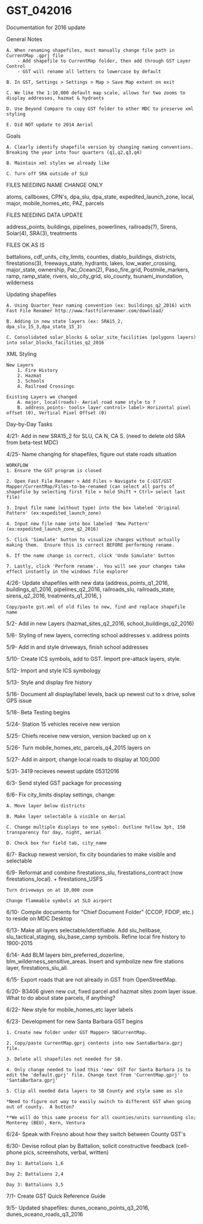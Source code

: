 # GST_042016
Documentation for 2016 update

General Notes

	A. When renaming shapefiles, must manually change file path in CurrentMap .gprj file
		- Add shapefile to CurrentMap folder, then add through GST Layer Control
		- GST will rename all letters to lowercase by default

	B. In GST, Settings > Settings > Map > Save Map extent on exit

	C. We like the 1:10,000 default map scale, allows for two zooms to display addresses, hazmat & hydrants

	D. Use Beyond Compare to copy GST folder to other MDC to preserve xml styling

	E. Did NOT update to 2014 Aerial 

Goals

	A. Clearly identify shapefile version by changing naming conventions.  Breaking the year into four quarters (q1,q2,q3,q4)

	B. Maintain xml styles we already like

	C. Turn off SRA outside of SLU

FILES NEEDING NAME CHANGE ONLY

atoms, callboxes, CPN's, dpa_slu, dpa_state, expedited_launch_zone, local, major, mobile_homes_etc, PAZ, parcels

FILES NEEDING DATA UPDATE

address_points, buildings, pipelines, powerlines, railroads(?), Sirens, Solar(4), SRA(3), treatments

FILES OK AS IS

battalions, cdf_units, city_limits, counties, diablo_buildings, districts, firestations(3), freeways_state, hydrants, lakes, low_water_crossing, major_state, ownership, Pac_Ocean(2), Paso_fire_grid, Postmile_markers, ramp, ramp_state, rivers, slo_city_grid, slo_county, tsunami_inundation, wilderness

Updating shapefiles

	A. Using Quarter_Year naming convention (ex: buildings_q2_2016) with Fast File Renamer http://www.fastfilerenamer.com/download/

	B. Adding in new state layers (ex: SRA15_2, dpa_slu_15_3,dpa_state_15_3)

	C. Consolidated solar_blocks & solar_site_facilities (polygons layers) into solar_blocks_facilities_q2_2016

XML Styling

	New Layers
		1. Fire History
		2. Hazmat
		3. Schools
		4. Railroad Crossings

	Existing Layers we changed
		A. major, local(roads)- Aerial road name style to ?
		B. address_points- tools> layer control> label> Horizontal pixel offset (0), Vertical Pixel Offset (0) 

Day-by-Day Tasks

4/21- Add in new SRA15_2 for SLU, CA N, CA S. (need to delete old SRA from beta-test MDC)

4/25- Name changing for shapefiles, figure out state roads situation

	WORKFLOW
	1. Ensure the GST program is closed

	2. Open Fast File Renamer > Add Files > Navigate to C:GST/GST Mapper/CurrentMap/Files-to-be-renamed (can select all parts of shapefile by selecting first file > hold Shift + Ctrl> select last file)

	3. Input file name (without type) into the box labeled 'Original Pattern' (ex:expedited_launch_zone)

	4. Input new file name into box labeled 'New Pattern' (ex:expedited_launch_zone_q2_2016)

	5. Click 'Simulate' button to visualize changes without actually making them.  Ensure this is correct BEFORE performing rename.

	6. If the name change is correct, click 'Undo Simulate' button
	
	7. Lastly, click 'Perform rename'.  You will see your changes take effect instantly in the windows file explorer

4/26- Update shapefiles with new data (address_points_q1_2016, buildings_q1_2016, pipelines_q2_2016, railroads_slu, railroads_state, sirens_q2_2016, treatments_q1_2016, )

	Copy/paste gst.xml of old files to new, find and replace shapefile name

5/2- Add in new Layers (hazmat_sites_q2_2016, school_buildings_q2_2016)

5/6- Styling of new layers, correcting school addresses v. address points

5/9- Add in and style driveways, finish school addresses

5/10- Create ICS symbols, add to GST.  Import pre-attack layers, style.

5/12- Import and style ICS symbology

5/13- Style and display fire history

5/16- Document all display/label levels, back up newest cut to x drive, solve GPS issue

5/18- Beta Testing begins

5/24- Station 15 vehicles receive new version

5/25- Chiefs receive new version, version backed up on x

5/26- Turn mobile_homes_etc, parcels_q4_2015 layers on

5/27- Add in airport, change local roads to display at 100,000

5/31- 3419 recieves newest update 05312016

6/3- Send styled GST package for processing

6/6- Fix city_limits display settings, change:

	A. Move layer below districts

	B. Make layer selectable & visible on Aerial

	C. Change multiple displays to one symbol: Outline Yellow 3pt, 150 transparency for day, night, aerial

	D. Check box for field tab, city_name

6/7- Backup newest version, fix city boundaries to make visible and selectable

6/9- Reformat and combine firestations_slu, firestations_contract (now firestations_local). + firestations_USFS

	Turn driveways on at 10,000 zoom

	Change flammable symbols at SLO airport

6/10- Compile documents for "Chief Document Folder" (CCOP, FDOP, etc.) to reside on MDC Desktop

6/13- Make all layers selectable/identifiable. Add slu_helibase, slu_tactical_staging, slu_base_camp symbols.  Refine local fire history to 1900-2015

6/14- Add BLM layers blm_preferred_dozerline, blm_wilderness_sensitive_areas.  Insert and symbolize new fire stations layer, firestations_slu_all.

6/15- Export roads that are not already in GST from OpenStreetMap.

6/20- B3406 given new cut, fixed parcel and hazmat sites zoom layer issue.  What to do about state parcels, if anything?

6/22- New style for mobile_homes_etc layer labels

6/23- Development for new Santa Barbara GST begins

	1. Create new folder under GST Mapper> SBCurrentMap.  

	2. Copy/paste CurrentMap.gprj contents into new SantaBarbara.gprj file.

	3. Delete all shapefiles not needed for SB. 

	4. Only change needed to load this 'new' GST for Santa Barbara is to edit the 'default.gprj' file. Change text from 'CurrentMap.gprj' to 'SantaBarbara.gprj'

	5. Clip all needed data layers to SB County and style same as slo

	*Need to figure out way to easily switch to different GST when going out of county.  A button? 

	**We will do this same process for all counties/units surrounding slo; Monterey (BEU), Kern, Ventura

6/24- Speak with Fresno about how they switch between County GST's

6/30- Devise rollout plan by Battalion, solicit constructive feedback (cell-phone pics, screenshots, verbal, written)

	Day 1: Battalions 1,6

	Day 2: Battalions 2,4

	Day 3: Battalions 3,5

7/1- Create GST Quick Reference Guide

9/5- Updated shapefiles: dunes_oceano_points_q3_2016, dunes_oceano_roads_q3_2016
	



